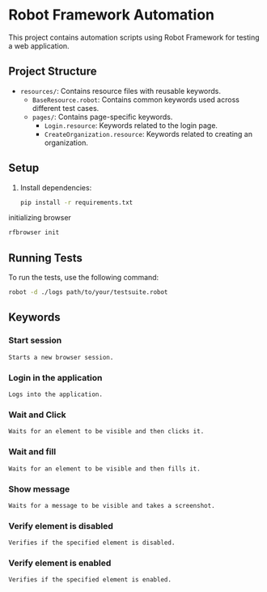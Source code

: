 # Robot Framework Automation

This project contains automation scripts using Robot Framework for testing a web application.

## Project Structure

- `resources/`: Contains resource files with reusable keywords.
  - `BaseResource.robot`: Contains common keywords used across different test cases.
  - `pages/`: Contains page-specific keywords.
    - `Login.resource`: Keywords related to the login page.
    - `CreateOrganization.resource`: Keywords related to creating an organization.

## Setup

1. Install dependencies:

   ```sh
   pip install -r requirements.txt
   ```
initializing browser
```sh
rfbrowser init
```

## Running Tests

To run the tests, use the following command:

```sh
robot -d ./logs path/to/your/testsuite.robot
```

## Keywords

### Start session

```Starts a new browser session.```

### Login in the application

```Logs into the application.```

### Wait and Click

```Waits for an element to be visible and then clicks it.```

### Wait and fill

```Waits for an element to be visible and then fills it.```

### Show message

```Waits for a message to be visible and takes a screenshot.```

### Verify element is disabled

```Verifies if the specified element is disabled.```

### Verify element is enabled

```Verifies if the specified element is enabled.```

